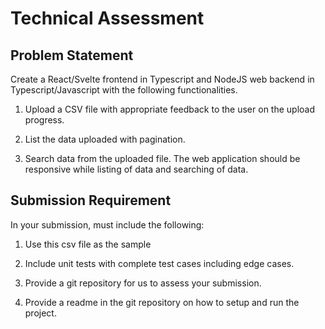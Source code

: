# Technical Assessment  

## Problem Statement

Create a React/Svelte frontend in Typescript and NodeJS web backend in Typescript/Javascript with the following functionalities.  

1. Upload a CSV file with appropriate feedback to the user on the upload progress. 

2. List the data uploaded with pagination.  

3. Search data from the uploaded file. The web application should be responsive while listing of data and searching of data.  

## Submission Requirement

In your submission, must include the following:  

1. Use this csv file as the sample  

2. Include unit tests with complete test cases including edge cases.  

3. Provide a git repository for us to assess your submission.  

4. Provide a readme in the git repository on how to setup and run the project.  
